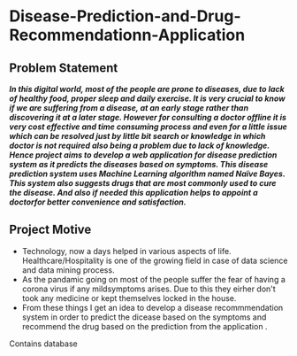 # Disease-Prediction-and-Drug-Recommendationn-Application

## Problem Statement

***In this digital world, most of the people are prone to diseases, due to lack of healthy food,
proper sleep and daily exercise. It is very crucial to know if we are suffering from a disease, at
an early stage rather than discovering it at a later stage. However for consulting a doctor
offline it is very cost effective and time consuming process and even for a little issue which
can be resolved just by little bit search or knowledge in which doctor is not required also being
a problem due to lack of knowledge.
Hence project aims to develop a web application for disease prediction system as it predicts
the diseases based on symptoms. This disease prediction system uses Machine Learning
algorithm named Naïve Bayes. This system also suggests drugs that are most commonly
used to cure the disease. And also if needed this application helps to appoint a doctorfor
better convenience and satisfaction.***

## Project Motive

* Technology, now a days helped in various aspects of life. Healthcare/Hospitality is one of the growing field in case of data science and data mining process.
* As the pandamic going on most of the people suffer the fear of having a corona virus if any mildsymptoms arises. Due to this they eirher don't took any medicine or kept themselves locked in the house.
* From these things I get an idea to develop a disease recommmendation system in order to predict the dicease based on the symptoms and recommend the drug based on the prediction from the application .



Contains database
